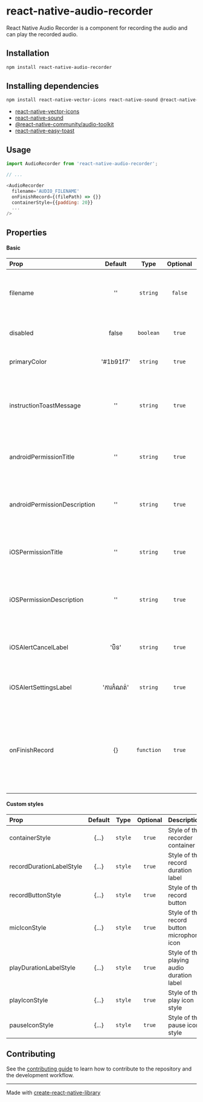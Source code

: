 # react-native-audio-recorder

React Native Audio Recorder is a component for recording the audio and can play the recorded audio.

## Installation

```sh
npm install react-native-audio-recorder
```

## Installing dependencies

```sh
npm install react-native-vector-icons react-native-sound @react-native-community/audio-toolkit react-native-easy-toast
```
- [react-native-vector-icons](https://github.com/oblador/react-native-vector-icons)
- [react-native-sound](https://github.com/zmxv/react-native-sound)
- [@react-native-community/audio-toolkit](https://github.com/react-native-audio-toolkit/react-native-audio-toolkit)
- [react-native-easy-toast](https://github.com/crazycodeboy/react-native-easy-toast)

## Usage

```js
import AudioRecorder from 'react-native-audio-recorder';

// ...

<AudioRecorder
  filename='AUDIO_FILENAME'
  onFinishRecord={(filePath) => {}}
  containerStyle={{padding: 20}}
  ...
/>
```

## Properties
#### Basic

| Prop                        |    Default    |    Type    |  Optional  | Description                                                                |
| :-------------------------- | :-----------: | :--------: | :--------: | :------------------------------------------------------------------------- |
| filename                    |      ''       |  `string`  |   `false`  | Filename of the recorded audio  (ex: test-audio.mp4)        |
| disabled                    |     false     |  `boolean` |   `true`   | Status to disable the record button               |
| primaryColor                |   '#1b91f7'   |  `string`  |   `true`   | Primary color of the buttons               |
| instructionToastMessage     |      ''       |  `string`  |   `true`   | Toast message that will show when pressed on the record button (not long press)       |
| androidPermissionTitle      |      ''       |  `string`  |   `true`   | The title of the request microphone permission on Android        |
| androidPermissionDescription|      ''       |  `string`  |   `true`   | The description of the request microphone permission on Android       |
| iOSPermissionTitle          |      ''       |  `string`  |   `true`   | The title of the request microphone permission on iOS        |
| iOSPermissionDescription    |      ''       |  `string`  |   `true`   | The description of the request microphone permission on iOS       |
| iOSAlertCancelLabel         |     'បិទ'      |  `string`  |   `true`   | The left button label of the iOS permission alert          |
| iOSAlertSettingsLabel       |    'ការកំណត់'   |  `string`  |   `true`   | The right button label of the iOS permission alert         |
| onFinishRecord              |      {}       | `function` |   `true`   | The function that will called when stop recording. It returns with the recorded audio file path |


#### Custom styles

| Prop                        |   Default   |   Type    |  Optional  | Description                                                |
| :-------------------------- | :---------: | :-------: | :--------: | :--------------------------------------------------------- |
| containerStyle              |    {...}    |  `style`  |   `true`   | Style of the recorder container                            |
| recordDurationLabelStyle    |    {...}    |  `style`  |   `true`   | Style of the record duration label                         |
| recordButtonStyle           |    {...}    |  `style`  |   `true`   | Style of the record button                        |
| micIconStyle                |    {...}    |  `style`  |   `true`   | Style of the record button microphone icon             |
| playDurationLabelStyle      |    {...}    |  `style`  |   `true`   | Style of the playing audio duration label          |
| playIconStyle               |    {...}    |  `style`  |   `true`   | Style of the play icon style             |
| pauseIconStyle              |    {...}    |  `style`  |   `true`   | Style of the pause icon style            |

## Contributing

See the [contributing guide](CONTRIBUTING.md) to learn how to contribute to the repository and the development workflow.

---

Made with [create-react-native-library](https://github.com/callstack/react-native-builder-bob)
